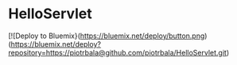 # HelloServlet


[![Deploy to Bluemix}(https://bluemix.net/deploy/button.png)(https://bluemix.net/deploy?repository=https://piotrbala@github.com/piotrbala/HelloServlet.git)
